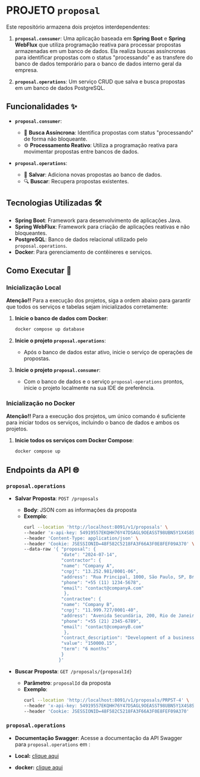 # PROJETO `proposal`

Este repositório armazena dois projetos interdependentes:

1. **`proposal.consumer`**: Uma aplicação baseada em **Spring Boot** e **Spring WebFlux** que utiliza programação reativa para processar propostas armazenadas em um banco de dados. Ela realiza buscas assíncronas para identificar propostas com o status "processando" e as transfere do banco de dados temporário para o banco de dados interno geral da empresa.

2. **`proposal.operations`**: Um serviço CRUD que salva e busca propostas em um banco de dados PostgreSQL.

## Funcionalidades ✨

- **`proposal.consumer`**:
    - 🔄 **Busca Assíncrona**: Identifica propostas com status "processando" de forma não bloqueante.
    - ⚙️ **Processamento Reativo**: Utiliza a programação reativa para movimentar propostas entre bancos de dados.

- **`proposal.operations`**:
    - 💾 **Salvar**: Adiciona novas propostas ao banco de dados.
    - 🔍 **Buscar**: Recupera propostas existentes.

## Tecnologias Utilizadas 🛠️

- **Spring Boot**: Framework para desenvolvimento de aplicações Java.
- **Spring WebFlux**: Framework para criação de aplicações reativas e não bloqueantes.
- **PostgreSQL**: Banco de dados relacional utilizado pelo `proposal.operations`.
- **Docker**: Para gerenciamento de contêineres e serviços.

## Como Executar 🚀

### Inicialização Local

**Atenção!!** Para a execução dos projetos, siga a ordem abaixo para garantir que todos os serviços e tabelas sejam inicializados corretamente:

1. **Inicie o banco de dados com Docker**:
    ```bash
    docker compose up database
    ```

2. **Inicie o projeto `proposal.operations`**:
    - Após o banco de dados estar ativo, inicie o serviço de operações de propostas.

3. **Inicie o projeto `proposal.consumer`**:
    - Com o banco de dados e o serviço `proposal-operations` prontos, inicie o projeto localmente na sua IDE de preferência.

### Inicialização no Docker

**Atenção!!** Para a execução dos projetos, um único comando é suficiente para iniciar todos os serviços, incluindo o banco de dados e ambos os projetos.

1. **Inicie todos os serviços com Docker Compose**:
    ```bash
    docker compose up
    ```

## Endpoints da API 🌐

### `proposal.operations`

- **Salvar Proposta**: `POST /proposals`
    - **Body**: JSON com as informações da proposta
    - **Exemplo**:
        ```bash
        curl --location 'http://localhost:8091/v1/proposals' \
        --header 'x-api-key: 54919557EKQHH76Y47DSAGL9OEASST98UBN5Y1X4S8SAW9DXGT2OE5RMCXQAOIBZ' \
        --header 'Content-Type: application/json' \
        --header 'Cookie: JSESSIONID=48F582C5218FA3F66A3F0E8FEF09A370' \
        --data-raw '{ "proposal": {
                      "date": "2024-07-14",
                      "contractor": {
                      "name": "Company A",
                      "cnpj": "13.252.981/0001-06",
                      "address": "Rua Principal, 1000, São Paulo, SP, Brazil",
                      "phone": "+55 (11) 1234-5678",
                      "email": "contact@companyA.com"
                       },
                      "contractee": {
                      "name": "Company B",
                      "cnpj": "11.999.727/0001-40",
                      "address": "Avenida Secundária, 200, Rio de Janeiro, RJ, Brazil",
                      "phone": "+55 (21) 2345-6789",
                      "email": "contact@companyB.com"
                       },
                      "contract_description": "Development of a business management system to automate internal processes and improve operational efficiency.",
                      "value": "150000.15",
                      "term": "6 months"
                      }
                     }'
        ```

- **Buscar Proposta**: `GET /proposals/{proposalId}`
    - **Parâmetro**: `proposalId` da proposta
    - **Exemplo**:
        ```bash
        curl --location 'http://localhost:8091/v1/proposals/PRPST-4' \
        --header 'x-api-key: 54919557EKQHH76Y47DSAGL9OEASST98UBN5Y1X4S8SAW9DXGT2OE5RMCXQAOIBZ' \
        --header 'Cookie: JSESSIONID=48F582C5218FA3F66A3F0E8FEF09A370'
        ```

### `proposal.operations`

- **Documentação Swagger**: Acesse a documentação da API Swagger para `proposal.operations` em :

- **Local:** [clique aqui](http://localhost:8091/swagger-ui/index.html)
- **docker:** [clique aqui](http://localhost:8091/swagger-ui/index.html)
